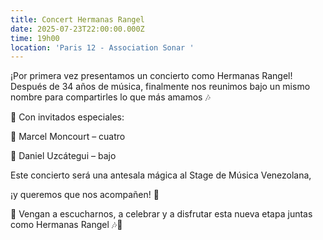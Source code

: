 ```yaml
---
title: Concert Hermanas Rangel
date: 2025-07-23T22:00:00.000Z
time: 19h00
location: 'Paris 12 - Association Sonar '
---
```


¡Por primera vez presentamos un concierto como Hermanas Rangel! Después de 34 años de música, finalmente nos reunimos bajo un mismo nombre para compartirles lo que más amamos 🎶

🎻 Con invitados especiales:

🎼 Marcel Moncourt – cuatro

🎸 Daniel Uzcátegui – bajo

Este concierto será una antesala mágica al Stage de Música Venezolana,

¡y queremos que nos acompañen! 🌟

🎤 Vengan a escucharnos, a celebrar y a disfrutar esta nueva etapa juntas como Hermanas Rangel 🎶💃
